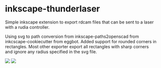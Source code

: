 # inkscape-thunderlaser
Simple inkscape extension to export rdcam files that can be sent to a laser with a rudia controller.

Using svg to path conversion from inkscape-paths2openscad from inkcscape-cookiecutter from eggbot.
Added support for rounded corners in rectangles. Most other exporter export all
rectangles with sharp corners and ignore any radius specified in the svg file.

<img src="https://raw.githubusercontent.com/jnweiger/inkscape-thunderlaser/master/doc/screenshot.png">

<img src="https://raw.githubusercontent.com/jnweiger/inkscape-thunderlaser/master/doc/rounded_rect_debug.png">
